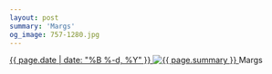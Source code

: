```yaml
---
layout: post
summary: 'Margs'
og_image: 757-1280.jpg
---
```


<p>
 <time>
  <a href="/757">
   {{ page.date | date: "%B %-d, %Y" }}
  </a>
 </time>
 <a href="/757">
  <img alt="{{ page.summary }}" data-taken="5/25/2018" sizes="(min-width: 700px) 50vw, calc(100vw - 2rem)" src="{{ site.assets_url }}/757-640.jpg" srcset="{{ site.assets_url }}/757-320.jpg 320w, {{ site.assets_url }}/757-640.jpg 640w, {{ site.assets_url }}/757-960.jpg 960w, {{ site.assets_url }}/757-1280.jpg 1280w"/>
 </a>
 <span>
  Margs
 </span>
</p>
